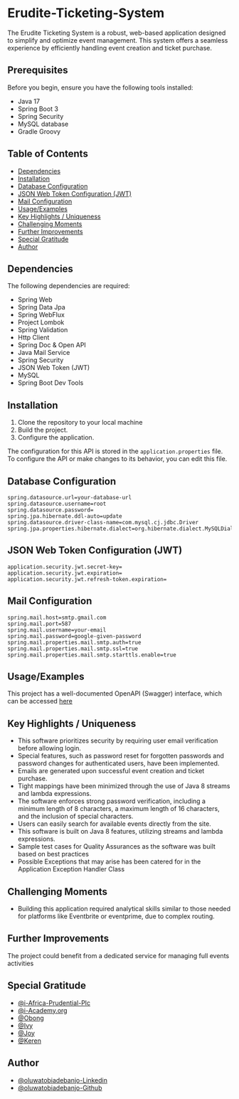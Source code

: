 # Erudite-Ticketing-System

The Erudite Ticketing System is a robust, web-based application designed to simplify and optimize event management. This system offers a seamless experience by efficiently handling event creation and ticket purchase. 

## Prerequisites
Before you begin, ensure you have the following tools installed:

- Java 17
- Spring Boot 3
- Spring Security
- MySQL database
- Gradle Groovy

## Table of Contents

- [Dependencies](#dependencies)
- [Installation](#installation)
- [Database Configuration](#database-configuration)
- [JSON Web Token Configuration (JWT)](#json-web-token-configuration-jwt)
- [Mail Configuration](#mail-configuration)
- [Usage/Examples](#usageexamples)
- [Key Highlights / Uniqueness](#key-highlights--uniqueness)
- [Challenging Moments](#challenging-moments)
- [Further Improvements](#further-improvements)
- [Special Gratitude](#special-gratitude)
- [Author](#author)

## Dependencies

The following dependencies are required:
- Spring Web
- Spring Data Jpa
- Spring WebFlux
- Project Lombok
- Spring Validation
- Http Client
- Spring Doc & Open API
- Java Mail Service
- Spring Security
- JSON Web Token (JWT)
- MySQL
- Spring Boot Dev Tools

## Installation

1. Clone the repository to your local machine
2. Build the project.
3. Configure the application.

The configuration for this API is stored in the `application.properties` file. To configure the API or make changes to its behavior, you can edit this file.

## Database Configuration

```properties
spring.datasource.url=your-database-url
spring.datasource.username=root
spring.datasource.password=
spring.jpa.hibernate.ddl-auto=update
spring.datasource.driver-class-name=com.mysql.cj.jdbc.Driver
spring.jpa.properties.hibernate.dialect=org.hibernate.dialect.MySQLDialect
```

## JSON Web Token Configuration (JWT)

```properties
application.security.jwt.secret-key=
application.security.jwt.expiration=
application.security.jwt.refresh-token.expiration=
```

## Mail Configuration

```properties
spring.mail.host=smtp.gmail.com
spring.mail.port=587
spring.mail.username=your-email
spring.mail.password=google-given-password
spring.mail.properties.mail.smtp.auth=true
spring.mail.properties.mail.smtp.ssl=true
spring.mail.properties.mail.smtp.starttls.enable=true
```


## Usage/Examples

This project has a well-documented OpenAPI (Swagger) interface, which can be accessed [here](https://erudite-ticketing-system-production.up.railway.app/swagger-ui/index.html#/)

## Key Highlights / Uniqueness

- This software prioritizes security by requiring user email verification before allowing login.
- Special features, such as password reset for forgotten passwords and password changes for authenticated users, have been implemented.
- Emails are generated upon successful event creation and ticket purchase.
- Tight mappings have been minimized through the use of Java 8 streams and lambda expressions.
- The software enforces strong password verification, including a minimum length of 8 characters, a maximum length of 16 characters, and the inclusion of special characters.
- Users can easily search for available events directly from the site.
- This software is built on Java 8 features, utilizing streams and lambda expressions.
- Sample test cases for Quality Assurances as the software was built based on best practices
- Possible Exceptions that may arise has been catered for in the Application Exception Handler Class

## Challenging Moments

- Building this application required analytical skills similar to those needed for platforms like Eventbrite or eventprime, due to complex routing.

## Further Improvements

The project could benefit from a dedicated service for managing full events activities

## Special Gratitude

- [@i-Africa-Prudential-Plc](https://www.linkedin.com/company/africa-prudential-plc/mycompany/)
- [@i-Academy.org](https://www.linkedin.com/company/iacademybyap/)
- [@Obong](https://www.linkedin.com/in/obong-idiong-6a113829/)
- [@Ivy](https://www.linkedin.com/in/ivyikpemembakwem/)
- [@Joy](https://www.linkedin.com/in/joy-amuda/)
- [@Keren](https://www.linkedin.com/in/keren-otiono-337290a9/)

## Author

- [@oluwatobiadebanjo-Linkedin](https://www.linkedin.com/in/adebanjo-oluwatobi-6bb25b156/)
- [@oluwatobiadebanjo-Github](https://github.com/beloved239)
